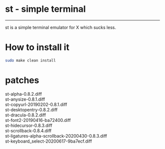 # st - simple terminal
--------------------
st is a simple terminal emulator for X which sucks less.

# How to install it
```sh
sudo make clean install
```

# patches
st-alpha-0.8.2.diff  
st-anysize-0.8.1.diff  
st-copyurl-20190202-0.8.1.diff  
st-desktopentry-0.8.2.diff  
st-dracula-0.8.2.diff  
st-font2-20190416-ba72400.diff  
st-hidecursor-0.8.3.diff  
st-scrollback-0.8.4.diff  
st-ligatures-alpha-scrollback-20200430-0.8.3.diff  
st-keyboard_select-20200617-9ba7ecf.diff  
